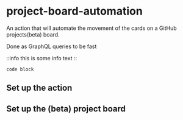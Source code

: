 
# project-board-automation

An action that will automate the movement of the cards on a GitHub projects(beta) board.

Done as GraphQL queries to be fast

::info
this is some info text
::

```
code block
```

## Set up the action

## Set up the (beta) project board

